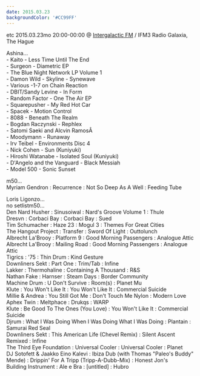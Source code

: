```yaml
---
date: 2015.03.23
backgroundColor: '#CC99FF'
---
```


etc 2015.03.23mo 20:00-00:00 @ [Intergalactic FM](http://www.intergalacticfm.com/) / IFM3 Radio Galaxia, The Hague  

Ashina...  
\- Kaito - Less Time Until The End  
\- Surgeon - Diametric EP  
\- The Blue Night Network LP Volume 1  
\- Damon Wild - Skyline - Synewave  
\- Various -1-7 on Chain Reaction  
\- DBIT/Sandy Levine - In Form  
\- Random Factor - One The Air EP  
\- Squarepusher - My Red Hot Car  
\- Spacek - Motion Control  
\- 8088 - Beneath The Realm  
\- Bogdan Raczynski - Rephlex  
\- Satomi Saeki and Alcvin RamosÂ  
\- Moodymann - Runaway  
\- Irv Teibel - Environments Disc 4  
\- Nick Cohen - Sun (Kuniyuki)  
\- Hiroshi Watanabe - Isolated Soul (Kuniyuki)  
\- D'Angelo and the Vanguard - Black Messiah  
\- Model 500 - Sonic Sunset  

m50...  
Myriam Gendron : Recurrence : Not So Deep As A Well : Feeding Tube  

Loris Ligonzo...  
no setlistm50...  
Den Nard Husher : Sinusoiwal : Nard's Groove Volume 1 : Thule  
Dresvn : Corbaci Bay : Corbaci Bay : Sued  
Tim Schumacher : Haze 23 : Mogul 3 : Themes For Great Cities  
The Hangout Project : Transfer : Sword Of Light : Outtolunch  
Albrecht La'Brooy : Platform 9 : Good Morning Passengers : Analogue Attic  
Albrecht La'Brooy : Mailing Road : Good Morning Passengers : Analogue Attic  
Tigrics : '75 : Thin Drum : Kind Gesture  
Downliners Sekt : Part One : Trim/Tab : Infine  
Lakker : Thermohaline : Containing A Thousand : R&S  
Nathan Fake : Harnser : Steam Days : Border Community  
Machine Drum : U Don't Survive : Room(s) : Planet Mu  
Klute : You Won't Like It : You Won't Like It : Commercial Suicide  
Millie & Andrea : You Still Got Me : Don't Touch Me Nylon : Modern Love  
Aphex Twin : Meltphace : Drukqs : WARP  
Klute : Be Good To The Ones (You Love) : You Won't Like It : Commercial Suicide  
Djrum : What I Was Doing When I Was Doing What I Was Doing : Plantain : Samurai Red Seal  
Downliners Sekt : This American Life (Chevel Remix) : Silent Ascent Remixed : Infine  
The Third Eye Foundation : Universal Cooler : Universal Cooler : Planet  
DJ Sotofett & Jaakko Eino Kalevi : Ibiza Dub (with Thomas "Paleo's Buddy" Mende) : Drippin' For A Tripp (Tripp-A-Dubb-Mix) : Honest Jon's  
Building Instrument : Ale e Bra : \[untitled\] : Hubro